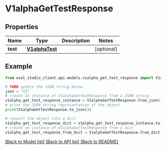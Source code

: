 # V1alphaGetTestResponse


## Properties

Name | Type | Description | Notes
------------ | ------------- | ------------- | -------------
**test** | [**V1alphaTest**](V1alphaTest.md) |  | [optional] 

## Example

```python
from eval_studio_client.api.models.v1alpha_get_test_response import V1alphaGetTestResponse

# TODO update the JSON string below
json = "{}"
# create an instance of V1alphaGetTestResponse from a JSON string
v1alpha_get_test_response_instance = V1alphaGetTestResponse.from_json(json)
# print the JSON string representation of the object
print(V1alphaGetTestResponse.to_json())

# convert the object into a dict
v1alpha_get_test_response_dict = v1alpha_get_test_response_instance.to_dict()
# create an instance of V1alphaGetTestResponse from a dict
v1alpha_get_test_response_from_dict = V1alphaGetTestResponse.from_dict(v1alpha_get_test_response_dict)
```
[[Back to Model list]](../README.md#documentation-for-models) [[Back to API list]](../README.md#documentation-for-api-endpoints) [[Back to README]](../README.md)


